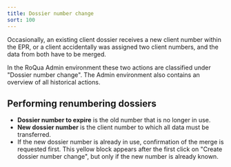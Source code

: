 ```yaml
---
title: Dossier number change
sort: 100
---
```


Occasionally, an existing client dossier receives a new client number within the EPR, or a client accidentally was assigned two client numbers, and the data from both have to be merged.

In the RoQua Admin environment these two actions are classified under "Dossier number change". The Admin environment also contains an overview of all historical actions.

<screenshot src="/screenshots/admin_dossier_epd_id_changes_index.png" />

## Performing renumbering dossiers

<ul>
   <li><strong>Dossier number to expire</strong> is the old number that is no longer in use.</li>
   <li><strong>New dossier number</strong> is the client number to which all data must be transferred.</li>
   <li>If the new dossier number is already in use, confirmation of the merge is requested first. This yellow block appears after the first click on "Create dossier number change", but only if the new number is already known. </li>
</ul>

<screenshot src="/screenshots/admin_dossier_epd_id_changes_merge_confirmation.png" />
